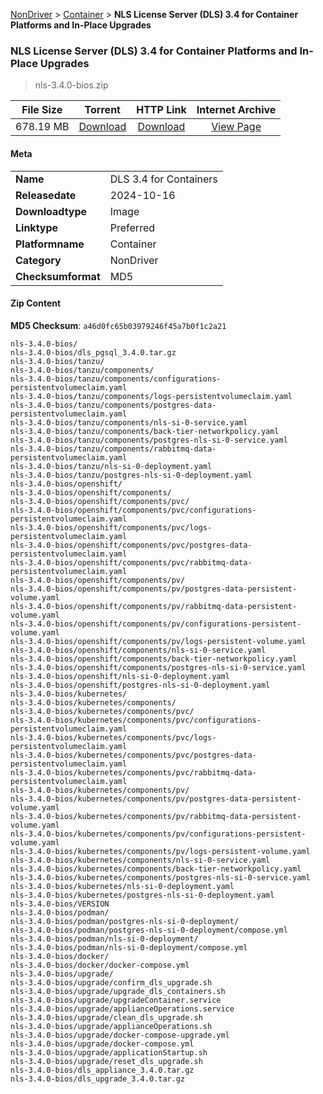 
[NonDriver](/README.md)  >  [Container](/index/NonDriver/Container.md)  >  **NLS License Server (DLS) 3.4 for Container Platforms and In-Place Upgrades**


###    NLS License Server (DLS) 3.4 for Container Platforms and In-Place Upgrades

> nls-3.4.0-bios.zip   


| **File Size** | **Torrent**  | **HTTP Link** | **Internet Archive** |
|:-------------:|:------------:|:-------------:|:--------------------:|
| 678.19 MB |  [Download](https://archive.org/download/nvgpu_nls-3.4.0-bios.zip/nvgpu_nls-3.4.0-bios.zip_archive.torrent)       | [Download](https://archive.org/compress/nvgpu_nls-3.4.0-bios.zip) | [View Page](https://archive.org/details/nvgpu_nls-3.4.0-bios.zip)       |

#### Meta

<table>
<tr><td><strong>Name</strong></td><td>DLS 3.4 for Containers</td></tr>
<tr><td><strong>Releasedate</strong></td><td>2024-10-16</td></tr>
<tr><td><strong>Downloadtype</strong></td><td>Image</td></tr>
<tr><td><strong>Linktype</strong></td><td>Preferred</td></tr>
<tr><td><strong>Platformname</strong></td><td>Container</td></tr>
<tr><td><strong>Category</strong></td><td>NonDriver</td></tr>
<tr><td><strong>Checksumformat</strong></td><td>MD5</td></tr>
</table>

#### Zip Content

**MD5 Checksum**: `a46d0fc65b03979246f45a7b0f1c2a21`

```text
nls-3.4.0-bios/
nls-3.4.0-bios/dls_pgsql_3.4.0.tar.gz
nls-3.4.0-bios/tanzu/
nls-3.4.0-bios/tanzu/components/
nls-3.4.0-bios/tanzu/components/configurations-persistentvolumeclaim.yaml
nls-3.4.0-bios/tanzu/components/logs-persistentvolumeclaim.yaml
nls-3.4.0-bios/tanzu/components/postgres-data-persistentvolumeclaim.yaml
nls-3.4.0-bios/tanzu/components/nls-si-0-service.yaml
nls-3.4.0-bios/tanzu/components/back-tier-networkpolicy.yaml
nls-3.4.0-bios/tanzu/components/postgres-nls-si-0-service.yaml
nls-3.4.0-bios/tanzu/components/rabbitmq-data-persistentvolumeclaim.yaml
nls-3.4.0-bios/tanzu/nls-si-0-deployment.yaml
nls-3.4.0-bios/tanzu/postgres-nls-si-0-deployment.yaml
nls-3.4.0-bios/openshift/
nls-3.4.0-bios/openshift/components/
nls-3.4.0-bios/openshift/components/pvc/
nls-3.4.0-bios/openshift/components/pvc/configurations-persistentvolumeclaim.yaml
nls-3.4.0-bios/openshift/components/pvc/logs-persistentvolumeclaim.yaml
nls-3.4.0-bios/openshift/components/pvc/postgres-data-persistentvolumeclaim.yaml
nls-3.4.0-bios/openshift/components/pvc/rabbitmq-data-persistentvolumeclaim.yaml
nls-3.4.0-bios/openshift/components/pv/
nls-3.4.0-bios/openshift/components/pv/postgres-data-persistent-volume.yaml
nls-3.4.0-bios/openshift/components/pv/rabbitmq-data-persistent-volume.yaml
nls-3.4.0-bios/openshift/components/pv/configurations-persistent-volume.yaml
nls-3.4.0-bios/openshift/components/pv/logs-persistent-volume.yaml
nls-3.4.0-bios/openshift/components/nls-si-0-service.yaml
nls-3.4.0-bios/openshift/components/back-tier-networkpolicy.yaml
nls-3.4.0-bios/openshift/components/postgres-nls-si-0-service.yaml
nls-3.4.0-bios/openshift/nls-si-0-deployment.yaml
nls-3.4.0-bios/openshift/postgres-nls-si-0-deployment.yaml
nls-3.4.0-bios/kubernetes/
nls-3.4.0-bios/kubernetes/components/
nls-3.4.0-bios/kubernetes/components/pvc/
nls-3.4.0-bios/kubernetes/components/pvc/configurations-persistentvolumeclaim.yaml
nls-3.4.0-bios/kubernetes/components/pvc/logs-persistentvolumeclaim.yaml
nls-3.4.0-bios/kubernetes/components/pvc/postgres-data-persistentvolumeclaim.yaml
nls-3.4.0-bios/kubernetes/components/pvc/rabbitmq-data-persistentvolumeclaim.yaml
nls-3.4.0-bios/kubernetes/components/pv/
nls-3.4.0-bios/kubernetes/components/pv/postgres-data-persistent-volume.yaml
nls-3.4.0-bios/kubernetes/components/pv/rabbitmq-data-persistent-volume.yaml
nls-3.4.0-bios/kubernetes/components/pv/configurations-persistent-volume.yaml
nls-3.4.0-bios/kubernetes/components/pv/logs-persistent-volume.yaml
nls-3.4.0-bios/kubernetes/components/nls-si-0-service.yaml
nls-3.4.0-bios/kubernetes/components/back-tier-networkpolicy.yaml
nls-3.4.0-bios/kubernetes/components/postgres-nls-si-0-service.yaml
nls-3.4.0-bios/kubernetes/nls-si-0-deployment.yaml
nls-3.4.0-bios/kubernetes/postgres-nls-si-0-deployment.yaml
nls-3.4.0-bios/VERSION
nls-3.4.0-bios/podman/
nls-3.4.0-bios/podman/postgres-nls-si-0-deployment/
nls-3.4.0-bios/podman/postgres-nls-si-0-deployment/compose.yml
nls-3.4.0-bios/podman/nls-si-0-deployment/
nls-3.4.0-bios/podman/nls-si-0-deployment/compose.yml
nls-3.4.0-bios/docker/
nls-3.4.0-bios/docker/docker-compose.yml
nls-3.4.0-bios/upgrade/
nls-3.4.0-bios/upgrade/confirm_dls_upgrade.sh
nls-3.4.0-bios/upgrade/upgrade_dls_containers.sh
nls-3.4.0-bios/upgrade/upgradeContainer.service
nls-3.4.0-bios/upgrade/applianceOperations.service
nls-3.4.0-bios/upgrade/clean_dls_upgrade.sh
nls-3.4.0-bios/upgrade/applianceOperations.sh
nls-3.4.0-bios/upgrade/docker-compose-upgrade.yml
nls-3.4.0-bios/upgrade/docker-compose.yml
nls-3.4.0-bios/upgrade/applicationStartup.sh
nls-3.4.0-bios/upgrade/reset_dls_upgrade.sh
nls-3.4.0-bios/dls_appliance_3.4.0.tar.gz
nls-3.4.0-bios/dls_upgrade_3.4.0.tar.gz
```